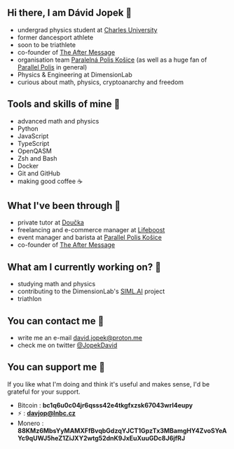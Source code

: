 ## Hi there, I am Dávid Jopek 👋
 - undergrad physics student at [Charles University](https://www.mff.cuni.cz)
 - former dancesport athlete
 - soon to be triathlete
 - co-founder of [The After Message](https://www.tams.wtf)
 - organisation team [Paralelná Polis Košice](https://www.paralelnapoliskosice.sk/) (as well as a huge fan of [Parallel Polis](https://vojdivon.sk/) in general)
 - Physics & Engineering at DimensionLab
 - curious about math, physics, cryptoanarchy and freedom

## Tools and skills of mine 🔨
 - advanced math and physics
 - Python
 - JavaScript
 - TypeScript
 - OpenQASM
 - Zsh and Bash
 - Docker
 - Git and GitHub
 - making good coffee ☕️

## What I've been through 💼
- private tutor at [Doučka](http://www.doucka.com/)
- freelancing and e-commerce manager at [Lifeboost](https://www.lifeboost.sk/)
- event manager and barista at [Parallel Polis Košice](https://www.paralelnapoliskosice.sk/)
- co-founder of [The After Message](https://www.tams.wtf)

## What am I currently working on? 🔬
 - studying math and physics
 - contributing to the DimensionLab's [SIML.AI](https://www.siml.ai) project
 - triathlon

## You can contact me 📱
 - write me an e-mail david.jopek@proton.me
 - check me on twitter [@JopekDavid](https://twitter.com/JopekDavid)

## You can support me 💸
If you like what I'm doing and think it's useful and makes sense, I'd be grateful for your support.
  - Bitcoin : <strong> bc1q6u0c04jr6qsss42e4tkgfxzsk67043wrl4eupy </strong>
  - ⚡ : <strong> davjop@lnbc.cz </strong>
  - Monero : <strong> 88KMz6MbsYyMAMXFfBvqbGdzqYJCT1GpzTx3MBamgHY4ZvoSYeAYc9qUWJ5heZ1ZiJXY2wtg52dnK9JxEuXuuGDc8J6jfRJ </strong>

<!--
**DJopek/DJopek** is a ✨ _special_ ✨ repository because its `README.md` (this file) appears on your GitHub profile.

Here are some ideas to get you started:

- 🔭 I’m currently working on ...
- 🌱 I’m currently learning ...
- 👯 I’m looking to collaborate on ...
- 🤔 I’m looking for help with ...
- 💬 Ask me about ...
- 📫 How to reach me: ...
- 😄 Pronouns: ...
- ⚡ Fun fact: ...
-->
